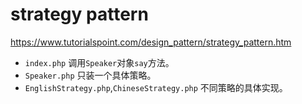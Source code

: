 # strategy pattern

https://www.tutorialspoint.com/design_pattern/strategy_pattern.htm

- `index.php` 调用`Speaker`对象`say`方法。
- `Speaker.php` 只装一个具体策略。
- `EnglishStrategy.php`,`ChineseStrategy.php` 不同策略的具体实现。
